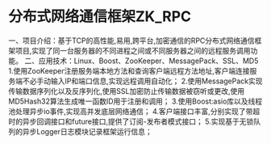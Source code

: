 # 分布式网络通信框架ZK_RPC
一、项目介绍：基于TCP的高性能,易用,跨平台,加密通信的RPC分布式网络通信框架项目,实现了同一台服务器的不同进程之间或不同服务器之间的远程服务调用功能。
二、应用技术：Linux、Boost、ZooKeeper、MessagePack、SSL、MD5
1.使用ZooKeeper注册服务端本地方法和查询客户端远程方法地址,客户端连接服务端不必手动输入IP和端口信息,实现远程调用自动化；
2.使用MessagePack实现传输数据序列化以及反序列化,使用SSL加密防止传输数据被窃听或更改,使用MD5Hash32算法生成唯一函数ID用于注册和调用；
3.使用Boost:asio库以及线程池处理异步io事件,实现高并发底层网络通信；
4.客户端接口丰富,分别实现了带超时的异步回调接口和future接口,提供了订阅-发布者模式接口；
5.实现基于无锁队列的异步Logger日志模块记录框架运行信息；
